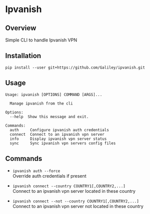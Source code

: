 # Ipvanish

## Overview
Simple CLI to handle Ipvanish VPN

## Installation
```
pip install --user git+https://github.com/Galiley/ipvanish.git
```

## Usage
```
Usage: ipvanish [OPTIONS] COMMAND [ARGS]...

  Manage ipvanish from the cli

Options:
  --help  Show this message and exit.

Commands:
  auth     Configure ipvanish auth credentials
  connect  Connect to an ipvanish vpn server
  info     Display ipvanish vpn server status
  sync     Sync ipvanish vpn servers config files
```

## Commands

* `ipvanish auth --force`  
Override auth credentials if present

* `ipvanish connect --country COUNTRY1[,COUNTRY2,...]`  
Connect to an ipvanish vpn server located in these country

* `ipvanish connect --not --country COUNTRY1[,COUNTRY2,...]`  
Connect to an ipvanish vpn server not located in these country